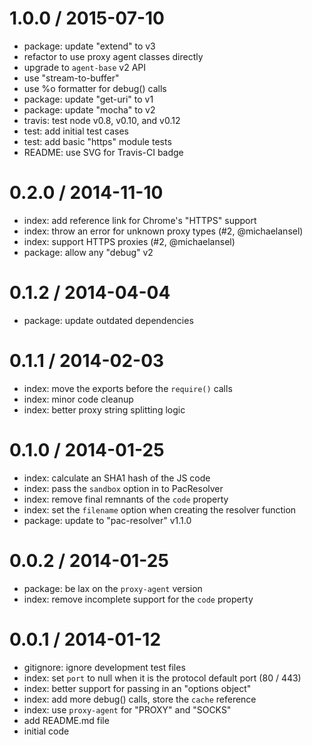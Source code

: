
1.0.0 / 2015-07-10
==================

  * package: update "extend" to v3
  * refactor to use proxy agent classes directly
  * upgrade to `agent-base` v2 API
  * use "stream-to-buffer"
  * use %o formatter for debug() calls
  * package: update "get-uri" to v1
  * package: update "mocha" to v2
  * travis: test node v0.8, v0.10, and v0.12
  * test: add initial test cases
  * test: add basic "https" module tests
  * README: use SVG for Travis-CI badge

0.2.0 / 2014-11-10
==================

  * index: add reference link for Chrome's "HTTPS" support
  * index: throw an error for unknown proxy types (#2, @michaelansel)
  * index: support HTTPS proxies (#2, @michaelansel)
  * package: allow any "debug" v2

0.1.2 / 2014-04-04
==================

  * package: update outdated dependencies

0.1.1 / 2014-02-03
==================

  * index: move the exports before the `require()` calls
  * index: minor code cleanup
  * index: better proxy string splitting logic

0.1.0 / 2014-01-25
==================

  * index: calculate an SHA1 hash of the JS code
  * index: pass the `sandbox` option in to PacResolver
  * index: remove final remnants of the `code` property
  * index: set the `filename` option when creating the resolver function
  * package: update to "pac-resolver" v1.1.0

0.0.2 / 2014-01-25
==================

  * package: be lax on the `proxy-agent` version
  * index: remove incomplete support for the `code` property

0.0.1 / 2014-01-12
==================

  * gitignore: ignore development test files
  * index: set `port` to null when it is the protocol default port (80 / 443)
  * index: better support for passing in an "options object"
  * index: add more debug() calls, store the `cache` reference
  * index: use `proxy-agent` for "PROXY" and "SOCKS"
  * add README.md file
  * initial code
